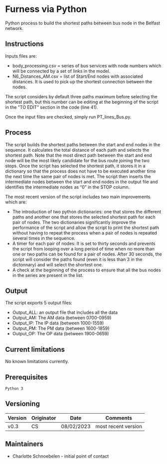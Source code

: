 # Furness via Python

Python process to build the shortest paths between bus node in the Belfast network.

## Instructions

Inputs files are:
- body_processing.csv = series of bus services with node numbers which will be connected by a set of links in the model.
- N6_Distances_AM.csv = list of Start/End nodes with associated distances. It is used to pick up the shortest connection between the nodes.

The script considers by default three paths maximum before selecting the shortest path, but this number can be editing at the beginning of the script in the "TO EDIT" section in the code (line 41).

Once the input files are checked, simply run PT_lines_Bus.py.

## Process

The script builds the shortest paths between the start and end nodes in the sequence. It calculates the total distance of each path and selects the shortest path.
Note that the most direct path between the start and end node will be the most likely candidate for the bus route joining the two stops.
Once the script has selected the shortest path, it stores it in a dictionary so that the process does not have to be executed another time the next time the same pair of nodes is met. The script then inserts the intermediate nodes between the start and end nodes in the output file and identifies the intermediate nodes as “0” in the STOP column.

The most recent version of the script includes two main improvements which are:
-	The introduction of two python dictionaries: one that stores the different paths and another one that stores the selected shortest path for each pair of nodes. The two dictionaries significantly improve the performance of the script and allow the script to print the shortest path without having to repeat the process when a pair of nodes is repeated several times in the sequence.
-	A timer for each pair of nodes: It is set to thirty seconds and prevents the script from looping over a long period of time when no more than one or two paths can be found for a pair of nodes. After 30 seconds, the script will consider the paths found (even it is less than 3 in the dictonnary) and will select the shortest one.
-	A check at the beginning of the process to ensure that all the bus nodes in the series are present in the list.

## Output

The script exports 5 output files: 
-	Output_ALL: an output file that includes all the data
-	Output_AM: The AM data (between 0700-0959)
-	Output_IP: The IP data (between 1000-1559)
-	Output_PM: The PM data (between 1600-1859)
-	Output_OP: The OP data (between 1900-0659)

## Current limitations

No known limitations currently.

## Prerequisites

```
Python 3
```

## Versioning

| Version | Originator | Date       | Comments             |
|  ------ | ---------- | ---------- | -------------------- |
|  v0.3   | CS         | 08/02/2023 | most recent version  |


## Maintainers

* Charlotte Schnoebelen - initial point of contact

